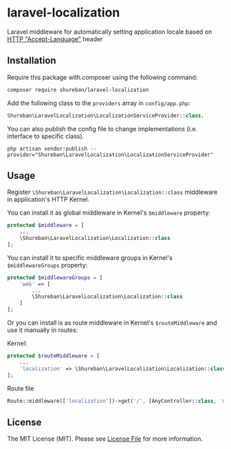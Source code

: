 # laravel-localization

Laravel middleware for automatically setting application locale based
on [HTTP "Accept-Language"](https://developer.mozilla.org/en-US/docs/Web/HTTP/Headers/Accept-Language) header

## Installation

Require this package with composer using the following command:

```bash
composer require shureban/laravel-localization
```

Add the following class to the `providers` array in `config/app.php`:

```php
Shureban\LaravelLocalization\LocalizationServiceProvider::class,
```

You can also publish the config file to change implementations (i.e. interface to specific class).

```shell
php artisan vendor:publish --provider="Shureban\LaravelLocalization\LocalizationServiceProvider"
```

## Usage

Register `\Shureban\LaravelLocalization\Localization::class` middleware in application's HTTP Kernel.

You can install it as global middleware in Kernel's `$middleware` property:

``` php
protected $middleware = [
    ...
    \Shureban\LaravelLocalization\Localization::class
];
```

You can install it to specific middleware groups in Kernel's `$middlewareGroups` property:

``` php
protected $middlewareGroups = [
    'web' => [
        ...
        \Shureban\LaravelLocalization\Localization::class
    ]
];
```

Or you can install is as route middleware in Kernel's `$routeMiddleware` and use it manually in routes:

Kernel:

``` php
protected $routeMiddleware = [
    ...
    'localization' => \Shureban\LaravelLocalization\Localization::class
];
```

Route file

``` php
Route::middleware(['localization'])->get('/', [AnyController::class, 'method']);
```

## License

The MIT License (MIT). Please see [License File](LICENSE.md) for more information.